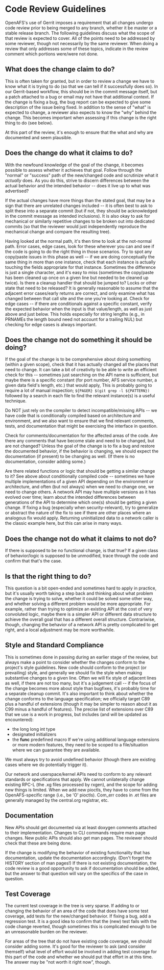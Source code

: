 Code Review Guidelines
======================

OpenAFS's use of Gerrit imposes a requirement that all changes undergo
code review prior to being merged to any branch, whether it be master or
a stable release branch.  The following guidelines discuss what the
scope of that review is expected to cover.  All of the points need to be
addressed by some reviewer, though not necessarily by the same reviewer.
When doing a review that only addresses some of these topics, indicate
in the review comment which portions were/were not done.

What does the change claim to do?
---------------------------------

This is often taken for granted, but in order to review a change we have
to know what it is trying to do (so that we can tell if it successfully
does so).  In our Gerrit-based workflow, this should be in the commit
message itself, but a patch attached to a bug or email may not have that
additional context.  If the change is fixing a bug, the bug report can
be expected to give some description of the issue being fixed.  In
addition to the sense of "what" is expected to change, a reviewer also
expects to know the "why" behind the change.  This becomes important
when assessing if this change is the right thing to do (see below).

At this part of the review, it's enough to ensure that the what and why
are documented and seem plausible.

Does the change do what it claims to do?
----------------------------------------

With the newfound knowledge of the goal of the change, it becomes possible
to assess whether it achieves that goal.  Follow through the "normal" or
"success" path of the new/changed code and scrutinize what it _actually_
does.  As you do this, strive to discern differences between the actual
behavior and the intended behavior -- does it live up to what was
advertised?

If the actual changes have more things than the stated goal, that may be
a sign that there are unrelated changes included -- it is often best to
ask to split these into a separate commit (but if not, they should be
acknowledged in the commit message as intended inclusions).  It is also
okay to ask for mechanical or similarly repetitive changes to be broken
out into dedicated commits (so that the reviewer would just
independently reproduce the mechanical change and compare the resulting
tree).

Having looked at the normal path, it's then time to look at the
not-normal path.  Error cases, edge cases, look for these wherever you
can and see if the code is going to do the right thing in those
scenarios.  Try to spot any copy/paste issues in this phase as well --
if we are doing conceptually the same thing in more than one instance,
check that each instance is actually touching the fields appropriate for
that instance.  Sometimes the difference is just a single character, and
it's easy to miss (sometimes the copy/paste has been cleaned up once on
a given line but needed to be cleaned up twice).  Is there a cleanup
handler that should be jumped to?  Locks or other state that need to be
released?  It is generally reasonable to assume that the adjacent error
cases/early returns are correct, and only examine what has changed
between that call site and the one you're looking at.  Check for edge
cases -- if there are conditionals against a specific constant, verify
the expected behavior when the input is that value/length, as well as
just above and just below.  This holds especially for string lengths
(e.g., in PRNAMEs the length bound need not account for a trailing NUL)
but checking for edge cases is always important.

Does the change not do something it should be doing?
----------------------------------------------------

If the goal of the change is to be comprehensive about doing something
(within a given scope), check that it has actually changed all the
places that need to change.  It can take a bit of creativity to be able
to write an efficient check for this -- sometimes just searching on the
API name is sufficient, but maybe there is a specific constant (for port
number, AFS service number, a given data field's length, etc.) that
would apply,  This is probably going to require a lot of manual
inspection; `${PAGER} $(git grep -l ${PATTERN})` followed by a search in
each file to find the relevant instance(s) is a useful technique.

Do NOT just rely on the compiler to detect incompatible/missing APIs --
we have code that is conditionally compiled based on architecture and
environment, and we also want to ensure that we find relevant comments,
tests, and documentation that might be exercising the interface in
question.

Check for comments/documentation for the affected areas of the code.
Are there any comments that have become stale and need to be changed,
but are not changed?  Unless the goal of the change is to fix a bug and
restore the documented behavior, if the behavior is changing, we should
expect the documentation (if present) to be changing as well.  (If there
is no documentation, consider adding some.)

Are there related functions or logic that should be getting a similar
change to it?  See above about conditionally compiled code -- sometimes
we have multiple implementations of a given API depending on the
environment or architecture, and often (but not always) when we need to
change one, we need to change others.  A network API may have multiple
versions as it has evolved over time; learn about the intended
differences between generations of the API to determine which one(s)
should be getting a given change.  If fixing a bug (especially when
security-relevant), try to generalize or abstract the nature of the fix
to see if there are other places where an analogous fix would apply.
Returning uninitialized data to a network caller is the classic example
here, but this can arise in many ways.

Does the change not do what it claims to not do?
------------------------------------------------

If there is supposed to be no functional change, is that true?
If a given class of behavior/logic is supposed to be unmodified, trace
through the code and confirm that that's the case.

Is that the right thing to do?
------------------------------

This question is a bit open-ended and sometimes hard to apply in
practice, but it's usually worth taking a step back and thinking about
what problem the change is trying to solve, whether it could be solved
some other way, and whether solving a different problem would be more
appropriate.  For example, rather than trying to optimize an existing
API at the cost of very convoluted logic, maybe there is a simpler API
or different data structure to achieve the overall goal that has a
different overall structure.  Contrariwise, though, changing the
behavior of a network API is pretty complicated to get right, and a
local adjustment may be more worthwhile.

Style and Standard Compliance
-----------------------------

This is sometimes done in passing during an earlier stage of the review,
but always make a point to consider whether the changes conform to the
project's style guidelines.  New code should conform to the project (or
prevailing) style, and generally we should fix the style when making
substantive changes to a given line.  Often we will fix style of
adjacent lines as well, if there are not too many, but it's a judgement
call -- if the focus of the change becomes more about style than
bugfixes, it's probably time for a separate cleanup commit.  It's also
important to think about whether the change conforms to the language
specification; we officially target C89 plus a handful of extensions
(though it may be simpler to reason about it as C99 minus a handful of
features).  The precise list of extensions over C89 that we use is a
work in progress, but includes (and will be updated as encountered):
- the long long int type
- designated initializers
- the __func__ predefined macro
If we're using additional language extensions or more modern
features, they need to be scoped to a file/situation where we can
guarantee they are available.

We must always try to avoid undefined behavior (though there are
existing cases where we do potentially trigger it).

Our network and userspace/kernel APIs need to conform to any relevant
standards or specifications that apply.  We cannot unilaterally change
existing RPC-L (the .xg files processed by rxgen), and the scope for
adding new things is limited.  When we add new pioctls, they have to
come from the OpenAFS-specific range (i.e., be 'O' pioctls).  Com_err
codes in .et files are generally managed by the central.org registrar,
etc.

Documentation
-------------

New APIs should get documented via at least doxygen comments attached to
their implementation.  Changes to CLI commands require man page changes.
New public APIs should also get man pages.  The reviewer should check
that these are being done.

If the change is modifying the behavior of existing functionality that
has documentation, update the documentation accordingly.  (Don't forget
the HISTORY section of man pages!)  If there is not existing
documentation, the code review is a good opportunity to ask if
documentation should be added, but the answer to that question will vary
on the specifics of the case in question.

Test Coverage
-------------

The current test coverage in the tree is very sparse.  If adding to or
changing the behavior of an area of the code that does have some test
coverage, add tests for the new/changed behavior.  If fixing a bug, add
a regression test.  It is a good idea to confirm that the (new) test
fails with the code change reverted, though sometimes this is
complicated enough to be an unreasonable burden on the reviewer.

For areas of the tree that do not have existing code coverage, we should
consider adding some.  It's good for the reviewer to ask (and consider
themself) what level of effort would be involved in adding test coverage
for this part of the code and whether we should put that effort in at
this time.  The answer may be "not worth it right now", though.
